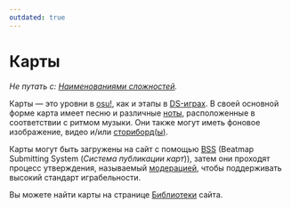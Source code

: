 ```yaml
---
outdated: true
---
```


# Карты

*Не путать с: [Наименованиями сложностей](/wiki/Difficulties).*

Карты — это уровни в [osu!](/wiki/osu!_glossary), как и этапы в [DS-играх](/wiki/Glossary#ds-games). В своей основной форме карта имеет песню и различные [ноты](/wiki/hit_objects), расположенные в соответствии с ритмом музыки. Они также могут иметь фоновое изображение, видео и/или [сториборд(ы)](/wiki/storyboard).

Карты могут быть загружены на сайт с помощью [BSS](/wiki/BSS) (Beatmap Submitting System (*Система публикации карт*)), затем они проходят процесс утверждения, называемый [модерацией](/wiki/modding), чтобы поддерживать высокий стандарт играбельности.

Вы можете найти карты на странице [Библиотеки](https://osu.ppy.sh/beatmapsets) сайта.
